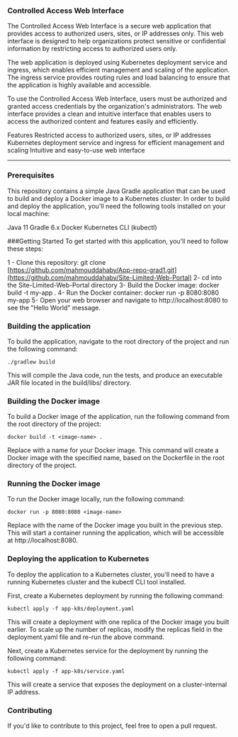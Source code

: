 ### Controlled Access Web Interface
The Controlled Access Web Interface is a secure web application that provides access to authorized users, sites, or IP addresses only. This web interface is designed to help organizations protect sensitive or confidential information by restricting access to authorized users only.

The web application is deployed using Kubernetes deployment service and ingress, which enables efficient management and scaling of the application. The ingress service provides routing rules and load balancing to ensure that the application is highly available and accessible.

To use the Controlled Access Web Interface, users must be authorized and granted access credentials by the organization's administrators. The web interface provides a clean and intuitive interface that enables users to access the authorized content and features easily and efficiently.

Features
Restricted access to authorized users, sites, or IP addresses
Kubernetes deployment service and ingress for efficient management and scaling
Intuitive and easy-to-use web interface

-----


### Prerequisites
This repository contains a simple Java Gradle application that can be used to build and deploy a Docker image to a Kubernetes cluster.
In order to build and deploy the application, you'll need the following tools installed on your local machine:

Java 11
Gradle 6.x
Docker
Kubernetes CLI (kubectl)

###Getting Started
To get started with this application, you'll need to follow these steps:


1 - Clone this repository: git clone [https://github.com/mahmouddahaby/App-repo-grad1.git](https://github.com/mahmouddahaby/Site-Limited-Web-Portal)
2- cd into the Site-Limited-Web-Portal directory
3- Build the Docker image: docker build -t my-app .
4- Run the Docker container: docker run -p 8080:8080 my-app
5- Open your web browser and navigate to http://localhost:8080 to see the "Hello World" message.

### Building the application
To build the application, navigate to the root directory of the project and run the following command:

 ```
./gradlew build
 ```
This will compile the Java code, run the tests, and produce an executable JAR file located in the build/libs/ directory.

### Building the Docker image
To build a Docker image of the application, run the following command from the root directory of the project:

 ```
docker build -t <image-name> .
 ```
Replace <image-name> with a name for your Docker image. This command will create a Docker image with the specified name, based on the Dockerfile in the root directory of the project.

### Running the Docker image
To run the Docker image locally, run the following command:

 ```
docker run -p 8080:8080 <image-name>
 ```
Replace <image-name> with the name of the Docker image you built in the previous step. This will start a container running the application, which will be accessible at http://localhost:8080.

### Deploying the application to Kubernetes
To deploy the application to a Kubernetes cluster, you'll need to have a running Kubernetes cluster and the kubectl CLI tool installed.

First, create a Kubernetes deployment by running the following command:

 ```
kubectl apply -f app-k8s/deployment.yaml
 ```
This will create a deployment with one replica of the Docker image you built earlier. To scale up the number of replicas, modify the replicas field in the deployment.yaml file and re-run the above command.

Next, create a Kubernetes service for the deployment by running the following command:

 ```
kubectl apply -f app-k8s/service.yaml
 ```
This will create a service that exposes the deployment on a cluster-internal IP address.

### Contributing
If you'd like to contribute to this project, feel free to open a pull request.
